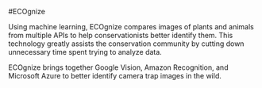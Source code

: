 #ECOgnize

Using  machine learning, ECOgnize compares images of plants and animals from multiple APIs to help conservationists better identify them. This technology greatly assists the conservation community by cutting down unnecessary time spent trying to analyze data. 

ECOgnize brings together Google Vision, Amazon Recognition, and Microsoft Azure to better identify camera trap images in the wild.  

